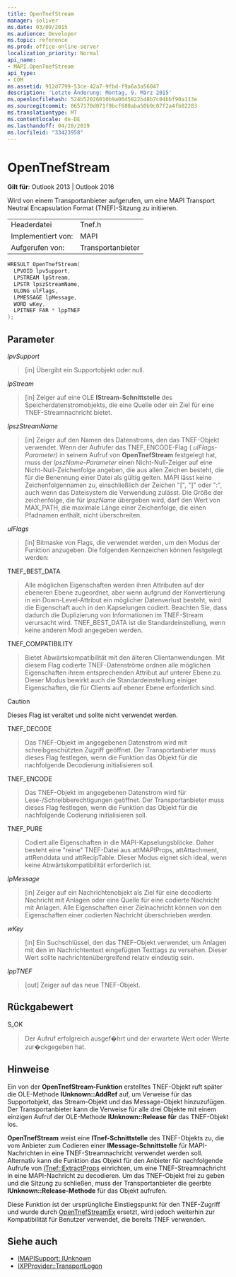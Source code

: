 ```yaml
---
title: OpenTnefStream
manager: soliver
ms.date: 03/09/2015
ms.audience: Developer
ms.topic: reference
ms.prod: office-online-server
localization_priority: Normal
api_name:
- MAPI.OpenTnefStream
api_type:
- COM
ms.assetid: 912d7799-53ce-42a7-9fbd-f9a6a3a56047
description: 'Letzte Änderung: Montag, 9. März 2015'
ms.openlocfilehash: 524b52026010b9a06d5822b48b7c04bbf90a113e
ms.sourcegitcommit: 8657170d071f9bcf680aba50b9c07f2a4fb82283
ms.translationtype: MT
ms.contentlocale: de-DE
ms.lasthandoff: 04/28/2019
ms.locfileid: "33423958"
---
```

# <a name="opentnefstream"></a>OpenTnefStream

**Gilt für**: Outlook 2013 | Outlook 2016 
  
Wird von einem Transportanbieter aufgerufen, um eine MAPI Transport Neutral Encapsulation Format (TNEF)-Sitzung zu initiieren. 
  
|||
|:-----|:-----|
|Headerdatei  <br/> |Tnef.h  <br/> |
|Implementiert von:  <br/> |MAPI  <br/> |
|Aufgerufen von:  <br/> |Transportanbieter  <br/> |
   
```cpp
HRESULT OpenTnefStream(
  LPVOID lpvSupport,
  LPSTREAM lpStream,
  LPSTR lpszStreamName, 
  ULONG ulFlags,
  LPMESSAGE lpMessage,
  WORD wKey,
  LPITNEF FAR * lppTNEF
);
```

## <a name="parameters"></a>Parameter

_lpvSupport_
  
> [in] Übergibt ein Supportobjekt oder null. 
    
_lpStream_
  
> [in] Zeiger auf eine OLE **IStream-Schnittstelle** des Speicherdatenstromobjekts, die eine Quelle oder ein Ziel für eine TNEF-Streamnachricht bietet. 
    
_lpszStreamName_
  
> [in] Zeiger auf den Namen des Datenstroms, den das TNEF-Objekt verwendet. Wenn der Aufrufer das TNEF_ENCODE-Flag ( _ulFlags-Parameter)_ in seinem Aufruf von **OpenTnefStream** festgelegt hat, muss der  _lpszName-Parameter_ einen Nicht-Null-Zeiger auf eine Nicht-Null-Zeichenfolge angeben, die aus allen Zeichen besteht, die für die Benennung einer Datei als gültig gelten. MAPI lässt keine Zeichenfolgennamen zu, einschließlich der Zeichen "[", "]" oder ":", auch wenn das Dateisystem die Verwendung zulässt. Die Größe der zeichenfolge, die für  _lpszName_ übergeben wird, darf den Wert von MAX_PATH, die maximale Länge einer Zeichenfolge, die einen Pfadnamen enthält, nicht überschreiten. 
    
_ulFlags_
  
> [in] Bitmaske von Flags, die verwendet werden, um den Modus der Funktion anzugeben. Die folgenden Kennzeichen können festgelegt werden:
    
TNEF_BEST_DATA 
  
> Alle möglichen Eigenschaften werden ihren Attributen auf der ebeneren Ebene zugeordnet, aber wenn aufgrund der Konvertierung in ein Down-Level-Attribut ein möglicher Datenverlust besteht, wird die Eigenschaft auch in den Kapselungen codiert. Beachten Sie, dass dadurch die Duplizierung von Informationen im TNEF-Stream verursacht wird. TNEF_BEST_DATA ist die Standardeinstellung, wenn keine anderen Modi angegeben werden. 
    
TNEF_COMPATIBILITY 
  
> Bietet Abwärtskompatibilität mit den älteren Clientanwendungen. Mit diesem Flag codierte TNEF-Datenströme ordnen alle möglichen Eigenschaften ihrem entsprechenden Attribut auf unterer Ebene zu. Dieser Modus bewirkt auch die Standardeinstellung einiger Eigenschaften, die für Clients auf ebener Ebene erforderlich sind. 
    
  > [!CAUTION]
  > Dieses Flag ist veraltet und sollte nicht verwendet werden. 
  
TNEF_DECODE 
  
> Das TNEF-Objekt im angegebenen Datenstrom wird mit schreibgeschützten Zugriff geöffnet. Der Transportanbieter muss dieses Flag festlegen, wenn die Funktion das Objekt für die nachfolgende Decodierung initialisieren soll.
    
TNEF_ENCODE 
  
> Das TNEF-Objekt im angegebenen Datenstrom wird für Lese-/Schreibberechtigungen geöffnet. Der Transportanbieter muss dieses Flag festlegen, wenn die Funktion das Objekt für die nachfolgende Codierung initialisieren soll.
    
TNEF_PURE 
  
> Codiert alle Eigenschaften in die MAPI-Kapselungsblöcke. Daher besteht eine "reine" TNEF-Datei aus attMAPIProps, attAttachment, attRenddata und attRecipTable. Dieser Modus eignet sich ideal, wenn keine Abwärtskompatibilität erforderlich ist.
    
_lpMessage_
  
> [in] Zeiger auf ein Nachrichtenobjekt als Ziel für eine decodierte Nachricht mit Anlagen oder eine Quelle für eine codierte Nachricht mit Anlagen. Alle Eigenschaften einer Zielnachricht können von den Eigenschaften einer codierten Nachricht überschrieben werden.
    
_wKey_
  
> [in] Ein Suchschlüssel, den das TNEF-Objekt verwendet, um Anlagen mit den im Nachrichtentext eingefügten Texttags zu versehen. Dieser Wert sollte nachrichtenübergreifend relativ eindeutig sein.
    
_lppTNEF_
  
> [out] Zeiger auf das neue TNEF-Objekt.
    
## <a name="return-value"></a>Rückgabewert

S_OK 
  
> Der Aufruf erfolgreich ausgef�hrt und der erwartete Wert oder Werte zur�ckgegeben hat.
    
## <a name="remarks"></a>Hinweise

Ein von der **OpenTnefStream-Funktion** erstelltes TNEF-Objekt ruft später die OLE-Methode **IUnknown::AddRef** auf, um Verweise für das Supportobjekt, das Stream-Objekt und das Message-Objekt hinzuzufügen. Der Transportanbieter kann die Verweise für alle drei Objekte mit einem einzigen Aufruf der OLE-Methode **IUnknown::Release für** das TNEF-Objekt los. 
  
**OpenTnefStream** weist eine **ITnef-Schnittstelle** des TNEF-Objekts zu, die vom Anbieter zum Codieren einer **IMessage-Schnittstelle** für MAPI-Nachrichten in eine TNEF-Streamnachricht verwendet werden soll. Alternativ kann die Funktion das Objekt für den Anbieter für nachfolgende Aufrufe von [ITnef::ExtractProps](itnef-extractprops.md) einrichten, um eine TNEF-Streamnachricht in eine MAPI-Nachricht zu decodieren. Um das TNEF-Objekt frei zu geben und die Sitzung zu schließen, muss der Transportanbieter die geerbte **IUnknown::Release-Methode** für das Objekt aufrufen. 
  
Diese Funktion ist der ursprüngliche Einstiegspunkt für den TNEF-Zugriff und wurde durch [OpenTnefStreamEx](opentnefstreamex.md) ersetzt, wird jedoch weiterhin zur Kompatibilität für Benutzer verwendet, die bereits TNEF verwenden. 
  
## <a name="see-also"></a>Siehe auch

- [IMAPISupport: IUnknown](imapisupportiunknown.md)
- [IXPProvider::TransportLogon](ixpprovider-transportlogon.md)

